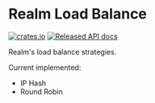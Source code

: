 # Realm Load Balance

[![crates.io](https://img.shields.io/crates/v/realm_lb.svg)](https://crates.io/crates/realm_lb)
[![Released API docs](https://docs.rs/realm_lb/badge.svg)](https://docs.rs/realm_lb)

Realm's load balance strategies.

Current implemented:

- IP Hash
- Round Robin
